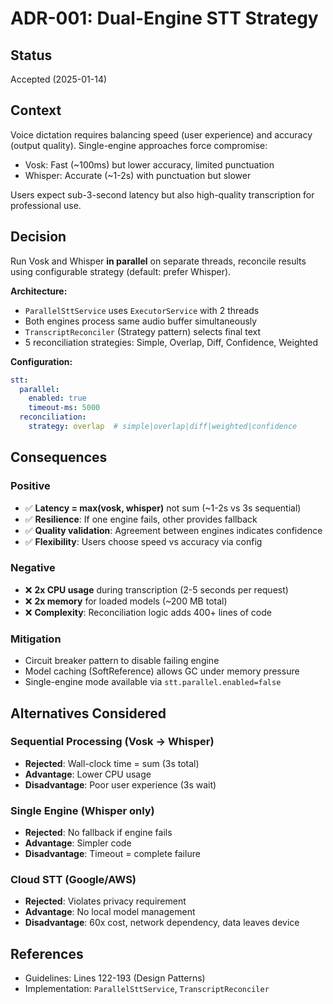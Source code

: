 # ADR-001: Dual-Engine STT Strategy

## Status
Accepted (2025-01-14)

## Context
Voice dictation requires balancing speed (user experience) and accuracy (output quality). Single-engine approaches force compromise:
- Vosk: Fast (~100ms) but lower accuracy, limited punctuation
- Whisper: Accurate (~1-2s) with punctuation but slower

Users expect sub-3-second latency but also high-quality transcription for professional use.

## Decision
Run Vosk and Whisper **in parallel** on separate threads, reconcile results using configurable strategy (default: prefer Whisper).

**Architecture:**
- `ParallelSttService` uses `ExecutorService` with 2 threads
- Both engines process same audio buffer simultaneously
- `TranscriptReconciler` (Strategy pattern) selects final text
- 5 reconciliation strategies: Simple, Overlap, Diff, Confidence, Weighted

**Configuration:**
```yaml
stt:
  parallel:
    enabled: true
    timeout-ms: 5000
  reconciliation:
    strategy: overlap  # simple|overlap|diff|weighted|confidence
```

## Consequences

### Positive
- ✅ **Latency = max(vosk, whisper)** not sum (~1-2s vs 3s sequential)
- ✅ **Resilience**: If one engine fails, other provides fallback
- ✅ **Quality validation**: Agreement between engines indicates confidence
- ✅ **Flexibility**: Users choose speed vs accuracy via config

### Negative
- ❌ **2x CPU usage** during transcription (2-5 seconds per request)
- ❌ **2x memory** for loaded models (~200 MB total)
- ❌ **Complexity**: Reconciliation logic adds 400+ lines of code

### Mitigation
- Circuit breaker pattern to disable failing engine
- Model caching (SoftReference) allows GC under memory pressure
- Single-engine mode available via `stt.parallel.enabled=false`

## Alternatives Considered

### Sequential Processing (Vosk → Whisper)
- **Rejected**: Wall-clock time = sum (3s total)
- **Advantage**: Lower CPU usage
- **Disadvantage**: Poor user experience (3s wait)

### Single Engine (Whisper only)
- **Rejected**: No fallback if engine fails
- **Advantage**: Simpler code
- **Disadvantage**: Timeout = complete failure

### Cloud STT (Google/AWS)
- **Rejected**: Violates privacy requirement
- **Advantage**: No local model management
- **Disadvantage**: 60x cost, network dependency, data leaves device

## References
- Guidelines: Lines 122-193 (Design Patterns)
- Implementation: `ParallelSttService`, `TranscriptReconciler`

